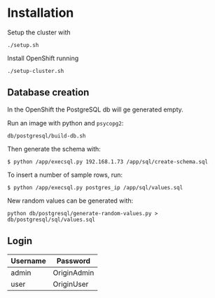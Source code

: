 # Installation

Setup the cluster with

```
./setup.sh
```

Install OpenShift running

```
./setup-cluster.sh
```

## Database creation

In the OpenShift the PostgreSQL db will ge generated empty.

Run an image with python and `psycopg2`:

```
db/postgresql/build-db.sh
```

Then generate the schema with:

```
$ python /app/execsql.py 192.168.1.73 /app/sql/create-schema.sql
```

To insert a number of sample rows, run:

```
$ python /app/execsql.py postgres_ip /app/sql/values.sql
```

New random values can be generated with: 

```
python db/postgresql/generate-random-values.py > db/postgresql/sql/values.sql
```

## Login

| Username | Password    |
| -------- | ----------- |
| admin    | OriginAdmin |
| user     | OriginUser  |

